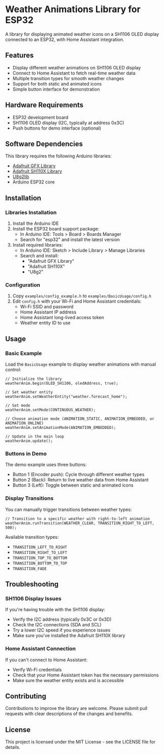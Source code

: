 # Weather Animations Library for ESP32

A library for displaying animated weather icons on a SH1106 OLED display connected to an ESP32, with Home Assistant integration.

## Features

- Display different weather animations on SH1106 OLED display
- Connect to Home Assistant to fetch real-time weather data
- Multiple transition types for smooth weather changes
- Support for both static and animated icons
- Simple button interface for demonstration

## Hardware Requirements

- ESP32 development board
- SH1106 OLED display (I2C, typically at address 0x3C)
- Push buttons for demo interface (optional)

## Software Dependencies

This library requires the following Arduino libraries:

- [Adafruit GFX Library](https://github.com/adafruit/Adafruit-GFX-Library)
- [Adafruit SH110X Library](https://github.com/adafruit/Adafruit_SH110x)
- [U8g2lib](https://github.com/olikraus/u8g2)
- Arduino ESP32 core

## Installation

### Libraries Installation

1. Install the Arduino IDE
2. Install the ESP32 board support package:
   - In Arduino IDE: Tools > Board > Boards Manager
   - Search for "esp32" and install the latest version
3. Install required libraries:
   - In Arduino IDE: Sketch > Include Library > Manage Libraries
   - Search and install:
     - "Adafruit GFX Library"
     - "Adafruit SH110X"
     - "U8g2"

### Configuration

1. Copy `examples/config_example.h` to `examples/BasicUsage/config.h`
2. Edit `config.h` with your Wi-Fi and Home Assistant credentials:
   - Wi-Fi SSID and password
   - Home Assistant IP address
   - Home Assistant long-lived access token
   - Weather entity ID to use

## Usage

### Basic Example

Load the `BasicUsage` example to display weather animations with manual control:

```arduino
// Initialize the library
weatherAnim.begin(OLED_SH1106, oledAddress, true);

// Set weather entity
weatherAnim.setWeatherEntity("weather.forecast_home");

// Set mode
weatherAnim.setMode(CONTINUOUS_WEATHER);

// Choose animation mode (ANIMATION_STATIC, ANIMATION_EMBEDDED, or ANIMATION_ONLINE)
weatherAnim.setAnimationMode(ANIMATION_EMBEDDED);

// Update in the main loop
weatherAnim.update();
```

### Buttons in Demo

The demo example uses three buttons:
- Button 1 (Encoder push): Cycle through different weather types
- Button 2 (Back): Return to live weather data from Home Assistant
- Button 3 (Left): Toggle between static and animated icons

### Display Transitions

You can manually trigger transitions between weather types:

```arduino
// Transition to a specific weather with right-to-left animation
weatherAnim.runTransition(WEATHER_CLEAR, TRANSITION_RIGHT_TO_LEFT, 500);
```

Available transition types:
- `TRANSITION_LEFT_TO_RIGHT`
- `TRANSITION_RIGHT_TO_LEFT`
- `TRANSITION_TOP_TO_BOTTOM`
- `TRANSITION_BOTTOM_TO_TOP`
- `TRANSITION_FADE`

## Troubleshooting

### SH1106 Display Issues

If you're having trouble with the SH1106 display:
- Verify the I2C address (typically 0x3C or 0x3D)
- Check the I2C connections (SDA and SCL)
- Try a lower I2C speed if you experience issues
- Make sure you've installed the Adafruit SH110X library

### Home Assistant Connection

If you can't connect to Home Assistant:
- Verify Wi-Fi credentials
- Check that your Home Assistant token has the necessary permissions
- Make sure the weather entity exists and is accessible

## Contributing

Contributions to improve the library are welcome. Please submit pull requests with clear descriptions of the changes and benefits.

## License

This project is licensed under the MIT License - see the LICENSE file for details.

